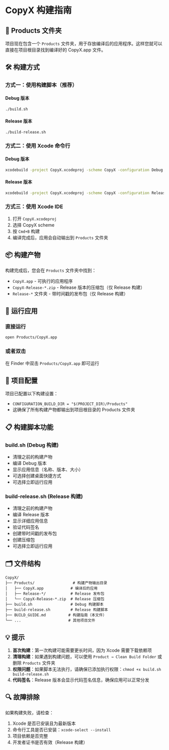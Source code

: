 # CopyX 构建指南

## 📁 Products 文件夹

项目现在包含一个 `Products` 文件夹，用于存放编译后的应用程序。这样您就可以直接在项目根目录找到编译好的 CopyX.app 文件。

## 🛠 构建方式

### 方式一：使用构建脚本（推荐）

#### Debug 版本

```bash
./build.sh
```

#### Release 版本

```bash
./build-release.sh
```

### 方式二：使用 Xcode 命令行

#### Debug 版本

```bash
xcodebuild -project CopyX.xcodeproj -scheme CopyX -configuration Debug build
```

#### Release 版本

```bash
xcodebuild -project CopyX.xcodeproj -scheme CopyX -configuration Release build
```

### 方式三：使用 Xcode IDE

1. 打开 `CopyX.xcodeproj`
2. 选择 CopyX scheme
3. 按 `Cmd+B` 构建
4. 编译完成后，应用会自动输出到 `Products` 文件夹

## 📦 构建产物

构建完成后，您会在 `Products` 文件夹中找到：

- `CopyX.app` - 可执行的应用程序
- `CopyX-Release-*.zip` - Release 版本的压缩包（仅 Release 构建）
- `Release-*` 文件夹 - 带时间戳的发布包（仅 Release 构建）

## 🚀 运行应用

### 直接运行

```bash
open Products/CopyX.app
```

### 或者双击

在 Finder 中双击 `Products/CopyX.app` 即可运行

## 🔧 项目配置

项目已配置以下构建设置：

- `CONFIGURATION_BUILD_DIR = "$(PROJECT_DIR)/Products"`
- 这确保了所有构建产物都输出到项目根目录的 Products 文件夹

## 📋 构建脚本功能

### build.sh (Debug 构建)

- 清理之前的构建产物
- 编译 Debug 版本
- 显示应用信息（名称、版本、大小）
- 可选择创建桌面快捷方式
- 可选择立即运行应用

### build-release.sh (Release 构建)

- 清理之前的构建产物
- 编译 Release 版本
- 显示详细应用信息
- 验证代码签名
- 创建带时间戳的发布包
- 创建压缩包
- 可选择立即运行应用

## 🗂 文件结构

```
CopyX/
├── Products/                 # 构建产物输出目录
│   ├── CopyX.app            # 编译后的应用
│   ├── Release-*/           # Release 发布包
│   └── CopyX-Release-*.zip  # Release 压缩包
├── build.sh                 # Debug 构建脚本
├── build-release.sh         # Release 构建脚本
├── BUILD_GUIDE.md          # 构建指南（本文件）
└── ...                     # 其他项目文件
```

## 💡 提示

1. **首次构建**：第一次构建可能需要更长时间，因为 Xcode 需要下载依赖项
2. **清理构建**：如果遇到构建问题，可以使用 `Product → Clean Build Folder` 或删除 `Products` 文件夹
3. **权限问题**：如果脚本无法执行，请确保已添加执行权限：`chmod +x build.sh build-release.sh`
4. **代码签名**：Release 版本会显示代码签名信息，确保应用可以正常分发

## 🔍 故障排除

如果构建失败，请检查：

1. Xcode 是否已安装且为最新版本
2. 命令行工具是否已安装：`xcode-select --install`
3. 项目依赖是否完整
4. 开发者证书是否有效（Release 构建）
